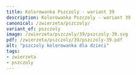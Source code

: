 ```yaml
---
title: Kolorowanka Pszczoly - wariant 39
description: Kolorowanka Pszczoly - wariant 39
canonical: /zwierzeta/pszczoly/
variant_of: pszczoly
image: /zwierzeta/pszczoly/39/pszczoly-39.svg
pdf: /zwierzeta/pszczoly/39/pszczoly-39.pdf
alt: "pszczoly kolorowanka dla dzieci"
tags:
- zwierzeta
- pszczoly
---
```

